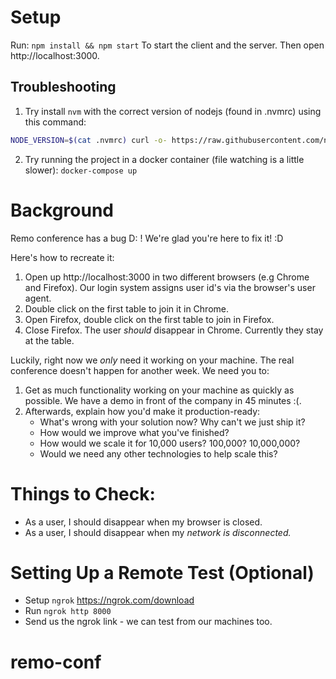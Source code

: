 # Setup

Run:
`npm install && npm start`
To start the client and the server. Then open http://localhost:3000.

## Troubleshooting

1. Try install `nvm` with the correct version of nodejs (found in .nvmrc) using this command:

```bash
NODE_VERSION=$(cat .nvmrc) curl -o- https://raw.githubusercontent.com/nvm-sh/nvm/v0.37.0/install.sh | bash
```

2. Try running the project in a docker container (file watching is a little slower): `docker-compose up`

# Background

Remo conference has a bug D: ! We're glad you're here to fix it! :D

Here's how to recreate it:

1. Open up http://localhost:3000 in two different browsers (e.g Chrome and Firefox). Our login system assigns user id's via the browser's user agent.
2. Double click on the first table to join it in Chrome.
3. Open Firefox, double click on the first table to join in Firefox.
4. Close Firefox. The user _should_ disappear in Chrome. Currently they stay at the table.

Luckily, right now we _only_ need it working on your machine. The real conference doesn't happen for another week. We need you to:

1. Get as much functionality working on your machine as quickly as possible. We have a demo in front of the company in 45 minutes :(.
2. Afterwards, explain how you'd make it production-ready:
   - What's wrong with your solution now? Why can't we just ship it?
   - How would we improve what you've finished?
   - How would we scale it for 10,000 users? 100,000? 10,000,000?
   - Would we need any other technologies to help scale this?

# Things to Check:

- As a user, I should disappear when my browser is closed.
- As a user, I should disappear when my _network is disconnected._

# Setting Up a Remote Test (Optional)

- Setup `ngrok` https://ngrok.com/download
- Run `ngrok http 8000`
- Send us the ngrok link - we can test from our machines too.
# remo-conf
